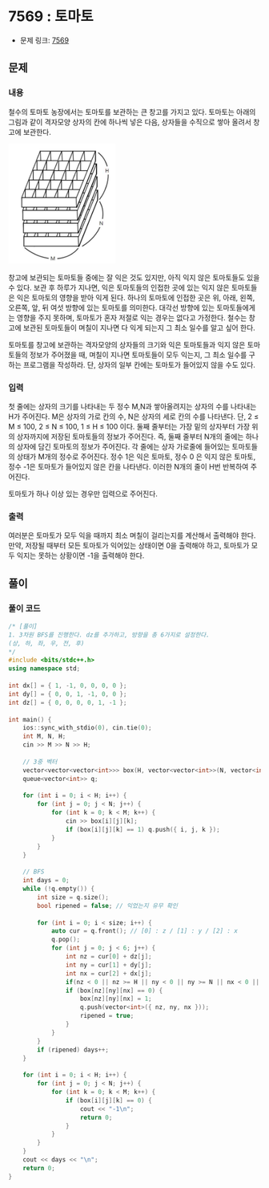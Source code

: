 # 7569 : 토마토
- 문제 링크: [7569](https://www.acmicpc.net/problem/7569)

## 문제
### 내용
철수의 토마토 농장에서는 토마토를 보관하는 큰 창고를 가지고 있다. 토마토는 아래의 그림과 같이 격자모양 상자의 칸에 하나씩 넣은 다음, 상자들을 수직으로 쌓아 올려서 창고에 보관한다.

![3_3_1](../image/3_3_1.png)

창고에 보관되는 토마토들 중에는 잘 익은 것도 있지만, 아직 익지 않은 토마토들도 있을 수 있다. 보관 후 하루가 지나면, 익은 토마토들의 인접한 곳에 있는 익지 않은 토마토들은 익은 토마토의 영향을 받아 익게 된다. 하나의 토마토에 인접한 곳은 위, 아래, 왼쪽, 오른쪽, 앞, 뒤 여섯 방향에 있는 토마토를 의미한다. 대각선 방향에 있는 토마토들에게는 영향을 주지 못하며, 토마토가 혼자 저절로 익는 경우는 없다고 가정한다. 철수는 창고에 보관된 토마토들이 며칠이 지나면 다 익게 되는지 그 최소 일수를 알고 싶어 한다.

토마토를 창고에 보관하는 격자모양의 상자들의 크기와 익은 토마토들과 익지 않은 토마토들의 정보가 주어졌을 때, 며칠이 지나면 토마토들이 모두 익는지, 그 최소 일수를 구하는 프로그램을 작성하라. 단, 상자의 일부 칸에는 토마토가 들어있지 않을 수도 있다.

### 입력
첫 줄에는 상자의 크기를 나타내는 두 정수 M,N과 쌓아올려지는 상자의 수를 나타내는 H가 주어진다. M은 상자의 가로 칸의 수, N은 상자의 세로 칸의 수를 나타낸다. 단, 2 ≤ M ≤ 100, 2 ≤ N ≤ 100, 1 ≤ H ≤ 100 이다. 둘째 줄부터는 가장 밑의 상자부터 가장 위의 상자까지에 저장된 토마토들의 정보가 주어진다. 즉, 둘째 줄부터 N개의 줄에는 하나의 상자에 담긴 토마토의 정보가 주어진다. 각 줄에는 상자 가로줄에 들어있는 토마토들의 상태가 M개의 정수로 주어진다. 정수 1은 익은 토마토, 정수 0 은 익지 않은 토마토, 정수 -1은 토마토가 들어있지 않은 칸을 나타낸다. 이러한 N개의 줄이 H번 반복하여 주어진다.

토마토가 하나 이상 있는 경우만 입력으로 주어진다.

### 출력
여러분은 토마토가 모두 익을 때까지 최소 며칠이 걸리는지를 계산해서 출력해야 한다. 만약, 저장될 때부터 모든 토마토가 익어있는 상태이면 0을 출력해야 하고, 토마토가 모두 익지는 못하는 상황이면 -1을 출력해야 한다.

## 풀이
### 풀이 코드
```cpp
/* [풀이]
1. 3차원 BFS를 진행한다. dz를 추가하고, 방향을 총 6가지로 설정한다.
(상, 하, 좌, 우, 전, 후)
*/
#include <bits/stdc++.h>
using namespace std;

int dx[] = { 1, -1, 0, 0, 0, 0 };
int dy[] = { 0, 0, 1, -1, 0, 0 };
int dz[] = { 0, 0, 0, 0, 1, -1 };

int main() {
    ios::sync_with_stdio(0), cin.tie(0);
    int M, N, H;
    cin >> M >> N >> H;

    // 3중 벡터
    vector<vector<vector<int>>> box(H, vector<vector<int>>(N, vector<int>(M)));
    queue<vector<int>> q;

    for (int i = 0; i < H; i++) {
        for (int j = 0; j < N; j++) {
            for (int k = 0; k < M; k++) {
                cin >> box[i][j][k];
                if (box[i][j][k] == 1) q.push({ i, j, k });
            }
        }
    }

    // BFS
    int days = 0;
    while (!q.empty()) {
        int size = q.size();
        bool ripened = false; // 익었는지 유무 확인

        for (int i = 0; i < size; i++) {
            auto cur = q.front(); // [0] : z / [1] : y / [2] : x
            q.pop();
            for (int j = 0; j < 6; j++) {
                int nz = cur[0] + dz[j];
                int ny = cur[1] + dy[j];
                int nx = cur[2] + dx[j];
                if(nz < 0 || nz >= H || ny < 0 || ny >= N || nx < 0 || nx >= M) continue;
                if (box[nz][ny][nx] == 0) {
                    box[nz][ny][nx] = 1;
                    q.push(vector<int>({ nz, ny, nx }));
                    ripened = true;
                }
            }
        }
        if (ripened) days++;
    }

    for (int i = 0; i < H; i++) {
        for (int j = 0; j < N; j++) {
            for (int k = 0; k < M; k++) {
                if (box[i][j][k] == 0) {
                    cout << "-1\n";
                    return 0;
                }
            }
        }
    }
    cout << days << "\n";
    return 0;
}
```
